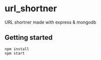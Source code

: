 # url_shortner

URL shortner made with express & mongodb

## Getting started
```
npm install 
npm start
```